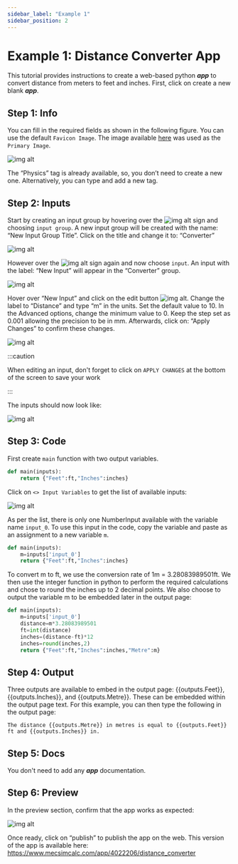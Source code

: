 ```yaml
---
sidebar_label: "Example 1"
sidebar_position: 2
---
```


# Example 1: Distance Converter App

This tutorial provides instructions to create a web-based python _**app**_ to convert distance from meters to feet and inches. First, click on create a new blank **_app_**.

## Step 1: Info

You can fill in the required fields as shown in the following figure. You can use the default `Favicon Image`. The image available [here](/docs/Getting-Started/Ex1Converter.png) was used as the `Primary Image`.

<div style={{textAlign: 'center'}}>

![img alt](/docs/Getting-Started/Ex1.png)

</div>

The “Physics” tag is already available, so, you don’t need to create a new one. Alternatively, you can type and add a new tag.

## Step 2: Inputs

Start by creating an input group by hovering over the ![img alt](/docs/Getting-Started/Plus.png) sign and choosing `input group`. A new input group will be created with the name: “New Input Group Title”. Click on the title and change it to: “Converter”

<div style={{textAlign: 'center'}}>

![img alt](/docs/Getting-Started/IG.png)

</div>

However over the ![img alt](/docs/Getting-Started/Plus.png) sign again and now choose `input`. An input with the label: “New Input” will appear in the “Converter” group.

<div style={{textAlign: 'center'}}>

![img alt](/docs/Getting-Started/IGI.png)

</div>

Hover over “New Input” and click on the edit button ![img alt](/docs/Getting-Started/Edit.png). Change the label to “Distance” and type “m” in the units. Set the default value to 10. In the Advanced options, change the minimum value to 0. Keep the step set as 0.001 allowing the precision to be in mm. Afterwards, click on: “Apply Changes” to confirm these changes.

<div style={{textAlign: 'center'}}>

![img alt](/docs/Getting-Started/I.png)

</div>

:::caution

When editing an input, don't forget to click on `APPLY CHANGES` at the bottom of the screen to save your work

:::

The inputs should now look like:

<div style={{textAlign: 'center'}}>

![img alt](/docs/Getting-Started/I2.png)

</div>

## Step 3: Code

First create `main` function with two output variables.

```python
def main(inputs):
    return {"Feet":ft,"Inches":inches}
```

Click on `<> Input Variables` to get the list of available inputs:

<div style={{textAlign: 'center'}}>

![img alt](/docs/Getting-Started/IVAR.png)

</div>

As per the list, there is only one NumberInput available with the variable name `input_0`. To use this input in the code, copy the variable and paste as an assignment to a new variable `m`.

```python
def main(inputs):
    m=inputs['input_0']
    return {"Feet":ft,"Inches":inches}
```

To convert m to ft, we use the conversion rate of 1m = 3.28083989501ft. We then use the integer function in python to perform the required calculations and chose to round the inches up to 2 decimal points. We also choose to output the variable m to be embedded later in the output page:

```python
def main(inputs):
    m=inputs['input_0']
    distance=m*3.28083989501
    ft=int(distance)
    inches=(distance-ft)*12
    inches=round(inches,2)
    return {"Feet":ft,"Inches":inches,"Metre":m}
```

## Step 4: Output

Three outputs are available to embed in the output page: {{outputs.Feet}}, {{outputs.Inches}}, and {{outputs.Metre}}. These can be embedded within the output page text. For this example, you can then type the following in the output page:

```
The distance {{outputs.Metre}} in metres is equal to {{outputs.Feet}} ft and {{outputs.Inches}} in.
```

## Step 5: Docs

You don't need to add any _**app**_ documentation.

## Step 6: Preview

In the preview section, confirm that the app works as expected:

<div style={{textAlign: 'center'}}>

![img alt](/docs/Getting-Started/Pub1.png)

</div>

Once ready, click on “publish” to publish the app on the web.
This version of the app is available here:
https://www.mecsimcalc.com/app/4022206/distance_converter

